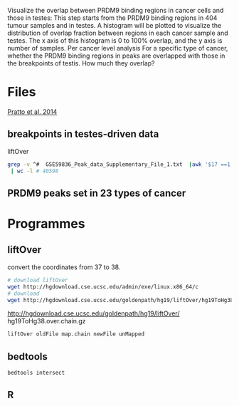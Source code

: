 Visualize the overlap between PRDM9 binding regions in cancer cells and those in testes: This step starts from the PRDM9 binding regions in 404 tumour samples and in testes. A histogram will be plotted to visualize the distribution of overlap fraction between regions in each cancer sample and testes. The x axis of this histogram is 0 to 100% overlap, and the y axis is number of samples. 
Per cancer level analysis
For a specific type of cancer, whether the PRDM9 binding regions in peaks are overlapped with those in the breakpoints of testis. How much they overlap?

# Files
[Pratto et al. 2014](https://science.sciencemag.org/content/suppl/2014/11/12/346.6211.1256442.DC1?_ga=2.236340424.892408700.1591381155-1358157743.1587248675)
## breakpoints in testes-driven data
liftOver
```bash
grep -v ^#  GSE59836_Peak_data_Supplementary_File_1.txt  |awk '$17 ==1 {print}' >GSE59836_Peak_data_Supplementary_File_1.AA_AB_hotspots
 | wc -l # 40598
```
## PRDM9 peaks set in 23 types of cancer

# Programmes
## liftOver
convert the coordinates from 37 to 38.
```bash
# download liftOver
wget http://hgdownload.cse.ucsc.edu/admin/exe/linux.x86_64/c
# download
wget http://hgdownload.cse.ucsc.edu/goldenpath/hg19/liftOver/hg19ToHg38.over.chain.gz

```
http://hgdownload.cse.ucsc.edu/goldenpath/hg19/liftOver/
hg19ToHg38.over.chain.gz
```bash
liftOver oldFile map.chain newFile unMapped
```
## bedtools
```bash
bedtools intersect
```

## R
# 
<!--stackedit_data:
eyJoaXN0b3J5IjpbLTM4NzY0OTc3MywxMTI0MTgyMDE3LC05MT
MxMDAxNjgsLTE2MzE5OTc5MDgsMTg5MTg3Nzc2LC0xNTkzOTQz
NjMxLDYxNjM4NzAyNywxNDc1MTM5MzEzLC04MDA1ODAyMjFdfQ
==
-->